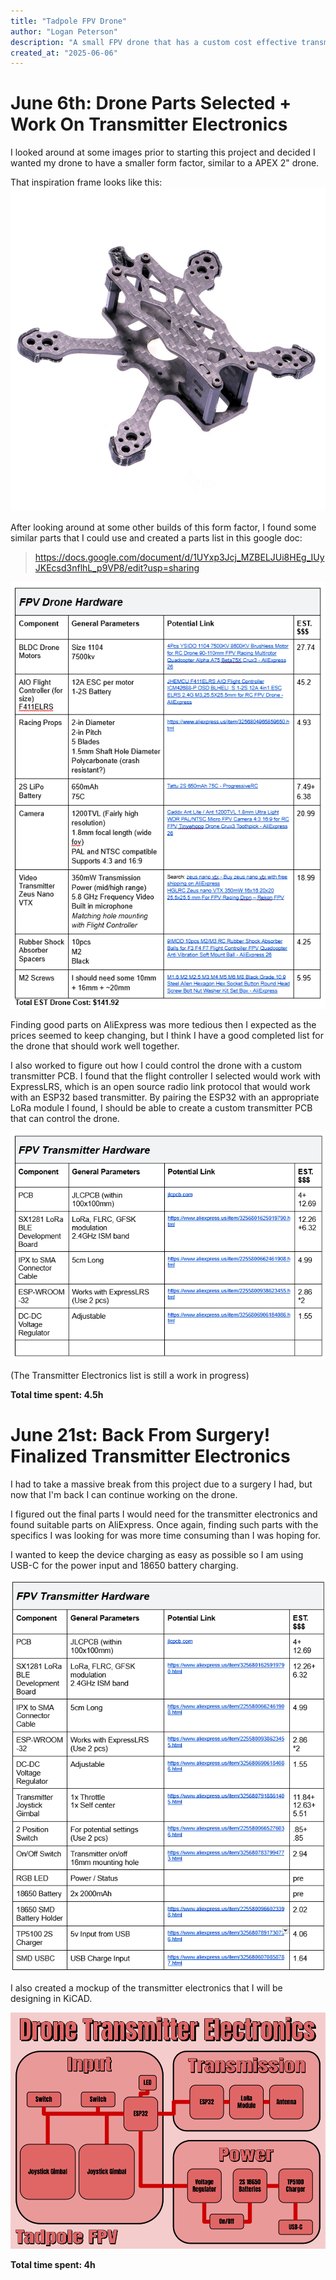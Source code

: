 ```yaml
---
title: "Tadpole FPV Drone"
author: "Logan Peterson"
description: "A small FPV drone that has a custom cost effective transmitter PCB."
created_at: "2025-06-06"
---
```


# June 6th: Drone Parts Selected + Work On Transmitter Electronics

I looked around at some images prior to starting this project and decided I wanted my drone to have a smaller form factor, similar to a APEX 2" drone.

That inspiration frame looks like this:
![APEX 2" Drone](./images/droneframeinspiration.png)

After looking around at some other builds of this form factor, I found some similar parts that I could use and created a parts list in this google doc:
> https://docs.google.com/document/d/1UYxp3Jcj_MZBELJUi8HEg_IUyJKEcsd3nflhL_p9VP8/edit?usp=sharing


![FPV Drone Parts List](./images/FPVDroneHardwareTable01.png)

Finding good parts on AliExpress was more tedious then I expected as the prices seemed to keep changing, but I think I have a good completed list for the drone that should work well together.

I also worked to figure out how I could control the drone with a custom transmitter PCB.
I found that the flight controller I selected would work with ExpressLRS, which is an open source radio link protocol that would work with an ESP32 based transmitter. By pairing the ESP32 with an appropriate LoRa module I found, I should be able to create a custom transmitter PCB that can control the drone.

![FPV Transmitter Hardware Table (WIP)](./images/FPVTransmitterHardwareTable01.png)


(The Transmitter Electronics list is still a work in progress)

**Total time spent: 4.5h**

# June 21st: Back From Surgery! Finalized Transmitter Electronics

I had to take a massive break from this project due to a surgery I had, but now that I'm back I can continue working on the drone.

I figured out the final parts I would need for the transmitter electronics and found suitable parts on AliExpress.
Once again, finding such parts with the specifics I was looking for was more time consuming than I was hoping for.

I wanted to keep the device charging as easy as possible so I am using USB-C for the power input and 18650 battery charging.

![FPV Transmitter Hardware Table (Final)](./images/FPVTransmitterHardwareTable02.png)

I also created a mockup of the transmitter electronics that I will be designing in KiCAD.

![Drone Transmitter Electronics](./images/DroneTransmitterElectronicsMockup.png)

**Total time spent: 4h**

